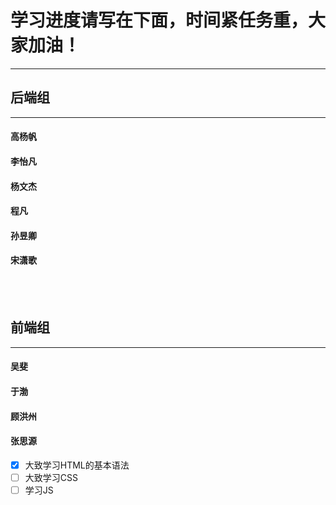# 学习进度请写在下面，时间紧任务重，大家加油！
------

## 后端组

------



#### 高杨帆


#### 李怡凡


#### 杨文杰


#### 程凡


#### 孙昱卿


#### 宋潇歌

<br/><br/>
## 前端组

------

#### 吴斐


#### 于渤


#### 顾洪州


#### 张思源

- [x] 大致学习HTML的基本语法
- [ ] 大致学习CSS
- [ ] 学习JS
